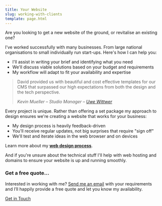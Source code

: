 ```yaml
---
title: Your Website
slug: working-with-clients
template: page.html
---
```


<p class="p--large">Are you looking to get a new website of the ground, or revitalise an existing one?</p>

I've worked successfully with many businesses. From large national organisations to small individually run start-ups. Here's how I can help you:

* I'll assist in writing your brief and identifying what you need
* We'll discuss viable solutions based on your budget and requirements
* My workflow will adapt to fit your availability and expertise

<blockquote>
  <p class="p--large p--quote">David provided us with beautiful and cost effective templates for our CMS that surpassed our high expectations from both the design and the tech perspective.</p>
  <p class="p--small"><cite>Kevin Mueller &ndash; Studio Manager &ndash; <a href="/2014/05/07/responsive-design-for-uwe-wittwer/">Uwe Wittwer</a></cite></p>
</blockquote>

Every project is unique. Rather than offering a set package my approach to design ensures we're creating a website that works for your business:

* My design process is heavily feedback-driven
* You'll receive regular updates, not big surprises that require "sign off"
* We'll test and iterate ideas in the web browser and on devices

Learn more about my [**web design process**](/responsive-design/).

And if you're unsure about the technical stuff I'll help with web hosting and domains to ensure your website is up and running smoothly.

<div class="boxed reversed">
    <h3>Get a free quote&hellip;</h3>
    <p>Interested in working with me? <a href="/contact/">Send me an email</a> with your requirements and I’ll happily provide a free quote and let you know my availability.</p>
    <a href="/contact/" class="button">Get in Touch</a>
</div>
